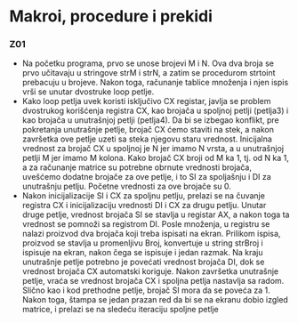 # Makroi, procedure i prekidi

### Z01

- Na početku programa, prvo se unose brojevi M i N. Ova dva broja se prvo učitavaju u stringove strM i strN, a zatim se 
procedurom strtoint prebacuju u brojeve. Nakon toga, računanje tablice množenja i njen ispis vrši se unutar dvostruke 
loop petlje.
- Kako loop petlja uvek koristi isključivo CX registar, javlja se problem dvostrukog korišćenja registra CX, kao brojača u 
spoljnoj petlji (petlja3) i kao brojača u unutrašnjoj petlji (petlja4). Da bi se izbegao konflikt, pre pokretanja unutrašnje 
petlje, brojač CX ćemo staviti na stek, a nakon završetka ove petlje uzeti sa steka njegovu staru vrednost. Inicijalna 
vrednost za brojač CX u spoljnoj je N jer imamo N vrsta, a u unutrašnjoj petlji M jer imamo M kolona. Kako brojač CX 
broji od M ka 1, tj. od N ka 1, a za računanje matrice su potrebne obrnute vrednosti brojača, uvešćemo dodatne brojače 
za ove petlje, i to SI za spoljašnju i DI za unutrašnju petlju. Početne vrednosti za ove brojače su 0.
- Nakon inicijalizacije SI i CX za spoljnu petlju, prelazi se na čuvanje registra CX i inicijalizaciju vrednosti DI i CX za drugu 
petlju. Unutar druge petlje, vrednost brojača SI se stavlja u registar AX, a nakon toga ta vrednost se pomnoži sa registrom 
DI. Posle množenja, u registru se nalazi proizvod dva brojača koji treba ispisati na ekran. Prilikom ispisa, proizvod se 
stavlja u promenljivu Broj, konvertuje u string strBroj i ispisuje na ekran, nakon čega se ispisuje i jedan razmak. Na kraju 
unutrašnje petlje potrebno je povećati vrednost brojača DI, dok se vrednost brojača CX automatski koriguje.
Nakon završetka unutrašnje petlje, vraća se vrednost brojača CX i spoljna petlja nastavlja sa radom. Slično kao i kod 
prethodne petlje, brojač SI mora da se poveća za 1. Nakon toga, štampa se jedan prazan red da bi se na ekranu dobio 
izgled matrice, i prelazi se na sledeću iteraciju spoljne petlje
